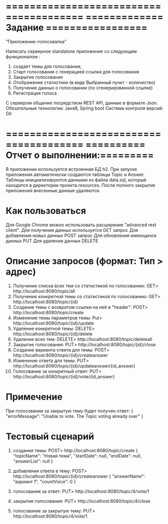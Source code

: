 =======================================
============= Задание =================
=======================================
"Приложение-голосовалка"

Написать серверное standalone приложение со следующим функционалом : 
1) создает темы для голосования,
2) Старт голосования с генерацией ссылки для голосования 
3) Закрытие голосования 
4) Отображение статистики (в виде Выбранный пункт - количество)
5) Получение данных о голосовании (по сгенерированной ссылке)
6) Регистрация голоса

С сервером общение посредством REST API, данные в формате Json.
Обязательные технологии: Java8, Spring boot
Система контроля версий: Git

=======================================
========== Отчет о выполнении:=========
=======================================

В приложении используется встроенная БД h2. При запуске приложения автоматически создаются таблицы Topic и Answer.
Таблицы инициализируются данными из файла data.sql, который находится в директории проекта resources.
После полного закрытия приложения внесенные данные удаляются.

# Как пользоваться #

Для Google Chrome можно использовать расширение "advanced rest client".
Для получения данных используется GET запрос
Для добавления новых данных POST запрос
Для обновления имеющихся данных PUT
Для удаления данных DELETE

# Описание запросов (формат: Тип > адрес) #

1. Получение списка всех тем со статистикой по голосованию: GET> http://localhost:8080/topic/all
2. Получение конкретной темы со статистикой по голосованию: GET> http://localhost:8080/topic/{id}
3. Создание темы с возвратом ссылки на неё в "header": POST> http://localhost:8080/topic/create
4. Изменение темы параметров темы: Put> http://localhost:8080/topic/{id}/update
5. Удаление конкретной темы: DELETE> http://localhost:8080/topic/{id}/delete
6. Удаление всех тем: DELETE> http://localhost:8080/topic/deleteall
7. Закрытие голосования: PUT> http://localhost:8080/topic/{id}/close
8. Создание варианта ответа для темы: POST> http://localhost:8080/topic/{id}/createanswer
9. Изменение ответа для темы: PUT> http://localhost:8080/topic/{id}/updateanswer/{id_answer}
10. Голосование за конкретный ответ: PUT> http://localhost:8080/topic/{id}/vote/{id_answer}

# Примечение #
При голосовании за закрытую тему будет получен ответ:
{
"errorMessage": "Unable to vote. The Topic voting already over"
}

# Тестовый сценарий #

1. создания темы:
POST> http://localhost:8080/topic/create
{
  "topicName": "Новая тема",
  "startDate": null,
  "endDate": null,
  "answerList": null
}

2. добавления ответа в тему:
POST> http://localhost:8080/topic/{id}/createanswer
{
  "answerName": "вариант 1",
  "countVoice": 0
}

3. голосования за ответ:
PUT> http://localhost:8080/topic/4/vote/1

4. закрытия голосования:
PUT> http://localhost:8080/topic/4/close

5. голосование за закрытую тему:
PUT> http://localhost:8080/topic/4/vote/1
